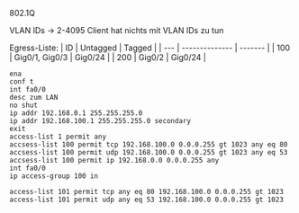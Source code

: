 802.1Q

VLAN IDs -> 2-4095
Client hat nichts mit VLAN IDs zu tun

Egress-Liste:
| ID  | Untagged       | Tagged  |
| --- | -------------- | ------- |
| 100 | Gig0/1, Gig0/3 | Gig0/24 |
| 200 | Gig0/2         | Gig0/24 |


~~~cisco
ena
conf t
int fa0/0
desc zum LAN
no shut
ip addr 192.168.0.1 255.255.255.0
ip addr 192.168.100.1 255.255.255.0 secondary
exit
access-list 1 permit any
accsess-list 100 permit tcp 192.168.100.0 0.0.0.255 gt 1023 any eq 80
accsess-list 100 permit udp 192.168.100.0 0.0.0.255 gt 1023 any eq 53
accsess-list 100 permit ip 192.168.0.0 0.0.0.255 any
int fa0/0
ip access-group 100 in

access-list 101 permit tcp any eq 80 192.168.100.0 0.0.0.255 gt 1023
access-list 101 permit udp any eq 53 192.168.100.0 0.0.0.255 gt 1023

~~~

